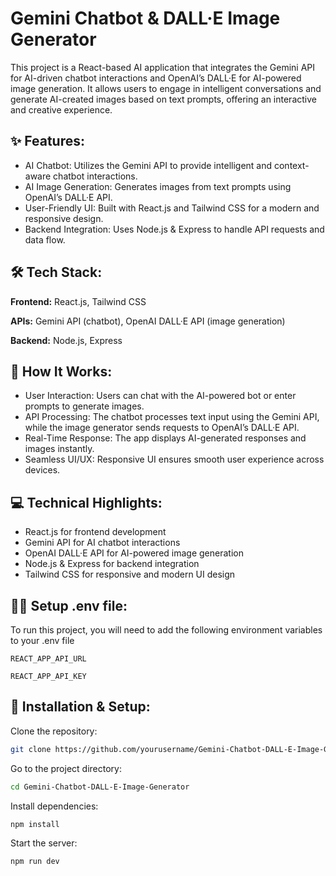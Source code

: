 
# Gemini Chatbot & DALL·E Image Generator

This project is a React-based AI application that integrates the Gemini API for AI-driven chatbot interactions and OpenAI’s DALL·E for AI-powered image generation. It allows users to engage in intelligent conversations and generate AI-created images based on text prompts, offering an interactive and creative experience.


## ✨ Features:

- AI Chatbot: Utilizes the Gemini API to provide intelligent and context-aware chatbot interactions.
- AI Image Generation: Generates images from text prompts using OpenAI’s DALL·E API.
- User-Friendly UI: Built with React.js and Tailwind CSS for a modern and responsive design.
- Backend Integration: Uses Node.js & Express to handle API requests and data flow.



## 🛠 Tech Stack:

**Frontend:** React.js, Tailwind CSS

**APIs:** Gemini API (chatbot), OpenAI DALL·E API (image generation)

**Backend:** Node.js, Express


## 🚀 How It Works:
- User Interaction: Users can chat with the AI-powered bot or enter prompts to generate images.
- API Processing: The chatbot processes text input using the Gemini API, while the image generator sends requests to OpenAI’s DALL·E API.
- Real-Time Response: The app displays AI-generated responses and images instantly.
- Seamless UI/UX: Responsive UI ensures smooth user experience across devices.

## 💻 Technical Highlights:
- React.js for frontend development
- Gemini API for AI chatbot interactions
- OpenAI DALL·E API for AI-powered image generation
- Node.js & Express for backend integration
- Tailwind CSS for responsive and modern UI design

## 👩‍💻 Setup .env file:

To run this project, you will need to add the following environment variables to your .env file

`REACT_APP_API_URL`

`REACT_APP_API_KEY`

## 📌 Installation & Setup:

Clone the repository:

```bash
git clone https://github.com/yourusername/Gemini-Chatbot-DALL-E-Image-Generator.git
```

Go to the project directory:

```bash
cd Gemini-Chatbot-DALL-E-Image-Generator
```

Install dependencies:

```bash
npm install
```

Start the server:

```bash
npm run dev
```

